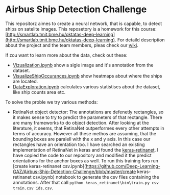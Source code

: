 # Airbus Ship Detection Challenge
This repositorz aimes to create a neural network, that is capable, to detect ships on satelite images.
This reposetory is a homework for this course: [http://smartlab.tmit.bme.hu/oktatas-deep-learning](http://smartlab.tmit.bme.hu/oktatas-deep-learning).
For detaild description about the project and the team members, pleas check our [wiki](https://github.com/Deep-Learning-GAZ/Airbus-Ship-Detection-Challenge/wiki).

If zou want to learn more about the data, check out these:
* [Vizualization.ipynb](https://github.com/Deep-Learning-GAZ/Airbus-Ship-Detection-Challenge/blob/master/Vizualization.ipynb) show a sigle image and it's annotation from the dataset.
* [VisualizeShipOccurances.ipynb](https://github.com/Deep-Learning-GAZ/Airbus-Ship-Detection-Challenge/blob/master/VisualizeShipOccurances.ipynb) show heatmaps about where the ships are located.
* [DataExploration.ipynb](https://github.com/Deep-Learning-GAZ/Airbus-Ship-Detection-Challenge/blob/master/DataExploration.ipynb) calculates various statistiscs about the dataset, like ship counts area etc.

To solve the proble we try various methods:
* RetinaNet object detector: The annotations are defenetly rectangles, so it makes sense to try to predict the parameters of that rectangle. There are many frameworks to do object detection. After looking at the literature, it seems, that RetinaNet outperformes every other attempts in terms of accuracy. However all these methos are assuming, that the bounding boxes are paralell with the x and y axis. In this case our rectangles have an orientation too. I have searched an existing implementation of RetinaNet in keras and found the [keras-retinanet](https://github.com/fizyr/keras-retinanet). I have copied the code to our repository and modified it the predict orientations for the anchor boxes as well. To run this training fors run [create keras-retinanet csv.ipynb](https://github.com/Deep-Learning-GAZ/Airbus-Ship-Detection-Challenge/blob/master/create keras-retinanet csv.ipynb) notebook to generate the csv files containing the annotations. After that call `python keras_retinanet\bin\train.py csv train.csv ids.csv`.
